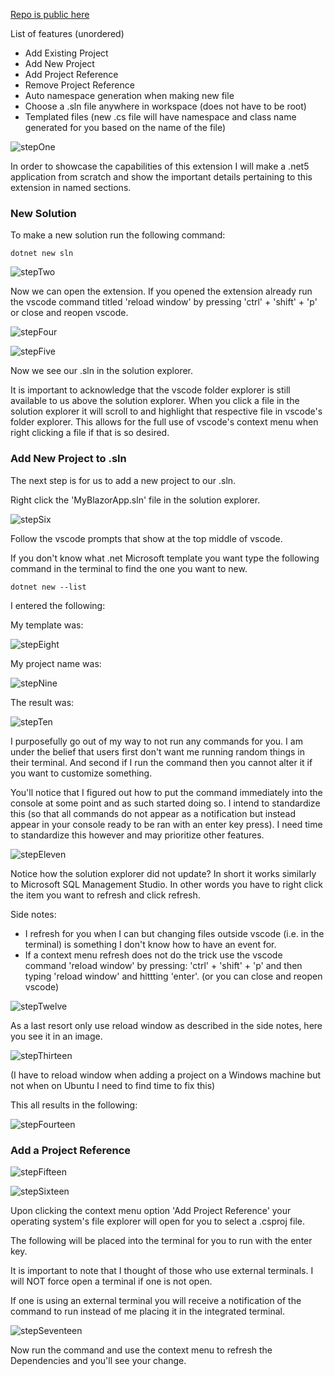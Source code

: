 [Repo is public here](https://github.com/huntercfreeman/dotnetSolutionExplorer)

List of features (unordered)

<ul>
    <li>Add Existing Project</li>
    <li>Add New Project</li>
    <li>Add Project Reference</li>
    <li>Remove Project Reference</li>
    <li>Auto namespace generation when making new file</li>
    <li>Choose a .sln file anywhere in workspace (does not have to be root)</li>
    <li>Templated files (new .cs file will have namespace and class name generated for 	you based on the name of the file)</li>
</ul>

![stepOne](https://raw.githubusercontent.com/huntercfreeman/dotnetSolutionExplorer/main/markdownImages/stepOne.png)

In order to showcase the capabilities of this extension I will make a .net5 application from scratch and show the important details pertaining to this extension in named sections.

<h3>New Solution</h3>

To make a new solution run the following command:

``````
dotnet new sln
``````

![stepTwo](https://raw.githubusercontent.com/huntercfreeman/dotnetSolutionExplorer/main/markdownImages/stepTwo.png)

Now we can open the extension. If you opened the extension already run the vscode command titled 'reload window' by pressing 'ctrl' + 'shift' + 'p' or close and reopen vscode.

![stepFour](https://raw.githubusercontent.com/huntercfreeman/dotnetSolutionExplorer/main/markdownImages/stepFour.png)

![stepFive](https://raw.githubusercontent.com/huntercfreeman/dotnetSolutionExplorer/main/markdownImages/stepFive.png)

Now we see our .sln in the solution explorer.

It is important to acknowledge that the vscode folder explorer is still available to us above the solution explorer. When you click a file in the solution explorer it will scroll to and highlight that respective file in vscode's folder explorer. This allows for the full use of vscode's context menu when right clicking a file if that is so desired.

<h3>Add New Project to .sln</h3>

The next step is for us to add a new project to our .sln.

Right click the 'MyBlazorApp.sln' file in the solution explorer.

![stepSix](https://raw.githubusercontent.com/huntercfreeman/dotnetSolutionExplorer/main/markdownImages/stepSix.png)

Follow the vscode prompts that show at the top middle of vscode.

If you don't know what .net Microsoft template you want type the following command in the terminal to find the one you want to new.

``````
dotnet new --list
``````

I entered the following:

My template was:

![stepEight](https://raw.githubusercontent.com/huntercfreeman/dotnetSolutionExplorer/main/markdownImages/stepEight.png)

My project name was:

![stepNine](https://raw.githubusercontent.com/huntercfreeman/dotnetSolutionExplorer/main/markdownImages/stepNine.png)

The result was:

![stepTen](https://raw.githubusercontent.com/huntercfreeman/dotnetSolutionExplorer/main/markdownImages/stepTen.png)

I purposefully go out of my way to not run any commands for you. I am under the belief that users first don't want me running random things in their terminal. And second if I run the command then you cannot alter it if you want to customize something.

You'll notice that I figured out how to put the command immediately into the console at some point and as such started doing so. I intend to standardize this (so that all commands do not appear as a notification but instead appear in your console ready to be ran with an enter key press). I need time to standardize this however and may prioritize other features.

![stepEleven](https://raw.githubusercontent.com/huntercfreeman/dotnetSolutionExplorer/main/markdownImages/stepEleven.png)

Notice how the solution explorer did not update? In short it works similarly to Microsoft SQL Management Studio. In other words you have to right click the item you want to refresh and click refresh.

Side notes:

<ul>
	<li>I refresh for you when I can but changing files outside vscode (i.e. in the terminal) is something I don't know how to have an event for.</li>    
    <li>If a context menu refresh does not do the trick use the vscode command 'reload window' by pressing: 'ctrl' + 'shift' + 'p' and then typing 'reload window' and hittting 'enter'. (or you can close and reopen vscode)</li>
</ul>

 ![stepTwelve](https://raw.githubusercontent.com/huntercfreeman/dotnetSolutionExplorer/main/markdownImages/stepTwelve.png)

As a last resort only use reload window as described in the side notes, here you see it in an image.

![stepThirteen](https://raw.githubusercontent.com/huntercfreeman/dotnetSolutionExplorer/main/markdownImages/stepThirteen.png)

(I have to reload window when adding a project on a Windows machine but not when on Ubuntu I need to find time to fix this) 

This all results in the following:

![stepFourteen](https://raw.githubusercontent.com/huntercfreeman/dotnetSolutionExplorer/main/markdownImages/stepFourteen.png)

<h3>Add a Project Reference</h3>

![stepFifteen](https://raw.githubusercontent.com/huntercfreeman/dotnetSolutionExplorer/main/markdownImages/stepFifteen.png)

![stepSixteen](https://raw.githubusercontent.com/huntercfreeman/dotnetSolutionExplorer/main/markdownImages/stepSixteen.png)

Upon clicking the context menu option 'Add Project Reference' your operating system's file explorer will open for you to select a .csproj file.

The following will be placed into the terminal for you to run with the enter key.

It is important to note that I thought of those who use external terminals. I will NOT force open a terminal if one is not open. 

If one is using an external terminal you will receive a notification of the command to run instead of me placing it in the integrated terminal.

![stepSeventeen](https://raw.githubusercontent.com/huntercfreeman/dotnetSolutionExplorer/main/markdownImages/stepSeventeen.png)

Now run the command and use the context menu to refresh the Dependencies and you'll see your change.